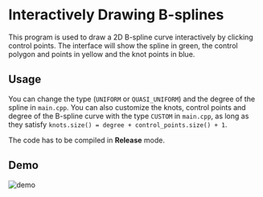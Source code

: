 # Interactively Drawing B-splines
This program is used to draw a 2D B-spline curve interactively by clicking control points. The interface will show the spline in green, the control polygon and points in yellow and the knot points in blue.

## Usage
You can change the type (``UNIFORM`` or ``QUASI_UNIFORM``) and the degree of the spline in ``main.cpp``. You can also customize the knots, control points and degree of the B-spline curve with the type ``CUSTOM`` in ``main.cpp``, as long as they satisfy ``knots.size() = degree + control_points.size() + 1``.

The code has to be compiled in **Release** mode.

## Demo
![demo](https://s3.us-west-2.amazonaws.com/secure.notion-static.com/6a2de517-c685-4d17-823f-36e9be7df27c/Untitled.png?X-Amz-Algorithm=AWS4-HMAC-SHA256&X-Amz-Content-Sha256=UNSIGNED-PAYLOAD&X-Amz-Credential=AKIAT73L2G45EIPT3X45%2F20221020%2Fus-west-2%2Fs3%2Faws4_request&X-Amz-Date=20221020T181533Z&X-Amz-Expires=86400&X-Amz-Signature=1da8b3aa6fe745f9fde5616b43cdc1c338c01bb4d8008fcb50aafe83711b7e20&X-Amz-SignedHeaders=host&response-content-disposition=filename%20%3D%22Untitled.png%22&x-id=GetObject)